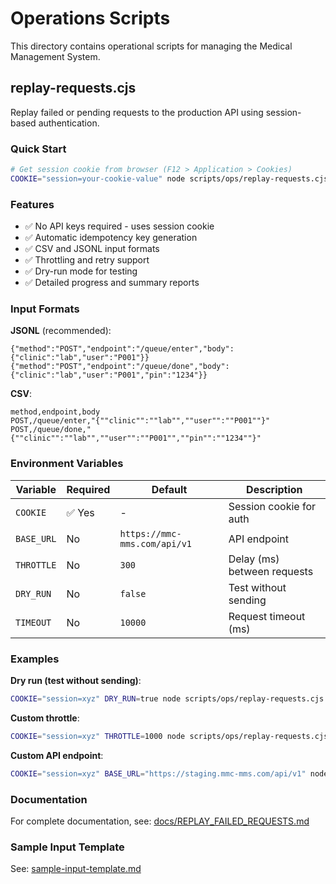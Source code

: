 # Operations Scripts

This directory contains operational scripts for managing the Medical Management System.

## replay-requests.cjs

Replay failed or pending requests to the production API using session-based authentication.

### Quick Start

```bash
# Get session cookie from browser (F12 > Application > Cookies)
COOKIE="session=your-cookie-value" node scripts/ops/replay-requests.cjs input.jsonl
```

### Features

- ✅ No API keys required - uses session cookie
- ✅ Automatic idempotency key generation
- ✅ CSV and JSONL input formats
- ✅ Throttling and retry support
- ✅ Dry-run mode for testing
- ✅ Detailed progress and summary reports

### Input Formats

**JSONL** (recommended):
```jsonl
{"method":"POST","endpoint":"/queue/enter","body":{"clinic":"lab","user":"P001"}}
{"method":"POST","endpoint":"/queue/done","body":{"clinic":"lab","user":"P001","pin":"1234"}}
```

**CSV**:
```csv
method,endpoint,body
POST,/queue/enter,"{""clinic"":""lab"",""user"":""P001""}"
POST,/queue/done,"{""clinic"":""lab"",""user"":""P001"",""pin"":""1234""}"
```

### Environment Variables

| Variable | Required | Default | Description |
|----------|----------|---------|-------------|
| `COOKIE` | ✅ Yes | - | Session cookie for auth |
| `BASE_URL` | No | `https://mmc-mms.com/api/v1` | API endpoint |
| `THROTTLE` | No | `300` | Delay (ms) between requests |
| `DRY_RUN` | No | `false` | Test without sending |
| `TIMEOUT` | No | `10000` | Request timeout (ms) |

### Examples

**Dry run (test without sending)**:
```bash
COOKIE="session=xyz" DRY_RUN=true node scripts/ops/replay-requests.cjs input.jsonl
```

**Custom throttle**:
```bash
COOKIE="session=xyz" THROTTLE=1000 node scripts/ops/replay-requests.cjs input.jsonl
```

**Custom API endpoint**:
```bash
COOKIE="session=xyz" BASE_URL="https://staging.mmc-mms.com/api/v1" node scripts/ops/replay-requests.cjs input.jsonl
```

### Documentation

For complete documentation, see: [docs/REPLAY_FAILED_REQUESTS.md](../../docs/REPLAY_FAILED_REQUESTS.md)

### Sample Input Template

See: [sample-input-template.md](./sample-input-template.md)
